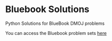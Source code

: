 # Bluebook Solutions

Python Solutions for BlueBook DMOJ problems

You can access the Bluebook problem sets [here](https://dmoj.ca/problems/?category=46)
